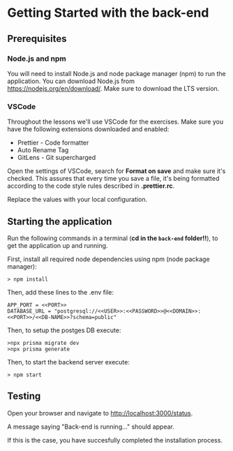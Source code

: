 # Getting Started with the back-end

## Prerequisites

### Node.js and npm

You will need to install Node.js and node package manager (npm) to run the application.
You can download Node.js from <https://nodejs.org/en/download/>.
Make sure to download the LTS version.

### VSCode

Throughout the lessons we'll use VSCode for the exercises. Make sure you have the following extensions downloaded and enabled:

-   Prettier - Code formatter
-   Auto Rename Tag
-   GitLens - Git supercharged

Open the settings of VSCode, search for **Format on save** and make sure it's checked. This assures that every time you save a file, it's being formatted according to the code style rules described in **.prettier.rc**.

Replace the values with your local configuration.

## Starting the application

Run the following commands in a terminal (**cd in the `back-end` folder!!**), to get the application up and running.

First, install all required node dependencies using npm (node package manager):

```console
> npm install
```

Then, add these lines to the .env file:

```
APP_PORT = <<PORT>>
DATABASE_URL = "postgresql://<<USER>>:<<PASSWORD>>@<<DOMAIN>>:<<PORT>>/<<DB-NAME>>?schema=public"
```

Then, to setup the postges DB execute:

```console
>npx prisma migrate dev
>npx prisma generate
```

Then, to start the backend server execute:

```console
> npm start
```

## Testing

Open your browser and navigate to <http://localhost:3000/status>.

A message saying "Back-end is running..." should appear.

If this is the case, you have succesfully completed the installation process.
